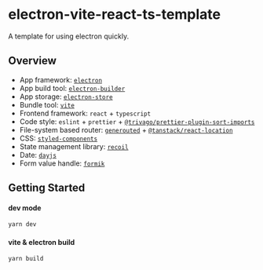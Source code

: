 # electron-vite-react-ts-template

A template for using electron quickly.

## Overview

- App framework: [`electron`](https://www.electronjs.org/)
- App build tool: [`electron-builder`](https://www.electron.build/)
- App storage: [`electron-store`](https://github.com/sindresorhus/electron-store)
- Bundle tool: [`vite`](https://vitejs.dev/)
- Frontend framework: `react` + `typescript`
- Code style: `eslint` + `prettier` + [`@trivago/prettier-plugin-sort-imports`](https://github.com/trivago/prettier-plugin-sort-imports)
- File-system based router: [`generouted`](https://github.com/oedotme/generouted) + [`@tanstack/react-location`](https://react-location.tanstack.com/overview)
- CSS: [`styled-components`](https://styled-components.com/)
- State management library: [`recoil`](https://hookstate.js.org/)
- Date: [`dayjs`](https://day.js.org/)
- Form value handle: [`formik`](https://formik.org/)

## Getting Started

#### dev mode

```bash
yarn dev
```

#### vite & electron build

```bash
yarn build
```
